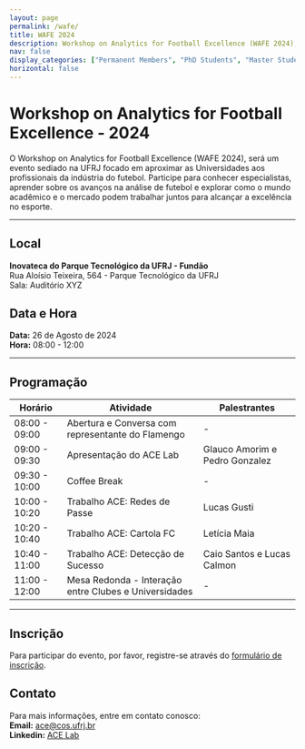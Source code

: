 ```yaml
---
layout: page
permalink: /wafe/
title: WAFE 2024
description: Workshop on Analytics for Football Excellence (WAFE 2024), o evento de Dados e Futebol do Rio de Janeiro
nav: false
display_categories: ["Permanent Members", "PhD Students", "Master Students", "Undergraduate Students"]
horizontal: false
---
```


# Workshop on Analytics for Football Excellence - 2024

O Workshop on Analytics for Football Excellence (WAFE 2024), será um evento sediado na UFRJ focado em aproximar as Universidades aos profissionais da indústria do futebol. Participe para conhecer especialistas, aprender sobre os avanços na análise de futebol e explorar como o mundo acadêmico e o mercado podem trabalhar juntos para alcançar a excelência no esporte.


---

## Local

**Inovateca do Parque Tecnológico da UFRJ - Fundão** <br/>
Rua Aloísio Teixeira, 564 - Parque Tecnológico da UFRJ<br/>
Sala: Auditório XYZ

## Data e Hora

**Data:** 26 de Agosto de 2024  
**Hora:** 08:00 - 12:00

---

## Programação

| Horário        | Atividade                                                | Palestrantes                                   |
|----------------|----------------------------------------------------------|-----------------------------------------------|
| 08:00 - 09:00  | Abertura e Conversa com representante do Flamengo          | -                                              |
| 09:00 - 09:30  | Apresentação do ACE Lab                                    | Glauco Amorim e Pedro Gonzalez                 |
| 09:30 - 10:00  | Coffee Break                                               | -                                              |
| 10:00 - 10:20  | Trabalho ACE: Redes de Passe                               | Lucas Gusti                                    |
| 10:20 - 10:40  | Trabalho ACE: Cartola FC                                   | Letícia Maia                                   |
| 10:40 - 11:00  | Trabalho ACE: Detecção de Sucesso                          | Caio Santos e Lucas Calmon                     |
| 11:00 - 12:00  | Mesa Redonda - Interação entre Clubes e Universidades      | -                                              |

---



## Inscrição

Para participar do evento, por favor, registre-se através do [formulário de inscrição](#).

## Contato

Para mais informações, entre em contato conosco:<br/>
**Email:** ace@cos.ufrj.br<br/>
**Linkedin:** [ACE Lab](https://br.linkedin.com/company/ac3lab)



